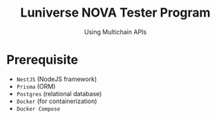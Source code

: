 <p align="center">
    <h1 align="center">
        Luniverse NOVA Tester Program
    </h1>
    <p align="center">Using Multichain APIs</p>
</p>


# Prerequisite
- `NestJS` (NodeJS framework)
- `Prisma` (ORM)
- `Postgres` (relational database)
- `Docker` (for containerization)
- `Docker Compose`

